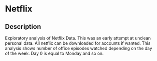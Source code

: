 # Netflix

## Description
Exploratory analysis of Netflix Data. This was an early attempt at unclean personal data. All netflix can be downloaded for accounts if wanted. This analysis shows number of office episodes watched depending on the day of the week. Day 0 is equal to Monday and so on. 
